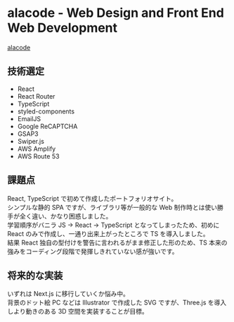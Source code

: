 # alacode - Web Design and Front End Web Development

[alacode](https://alacode.jp)

## 技術選定

- React
- React Router
- TypeScript
- styled-components
- EmailJS
- Google ReCAPTCHA
- GSAP3
- Swiper.js
- AWS Amplify
- AWS Route 53

## 課題点

React, TypeScript で初めて作成したポートフォリオサイト。  
シンプルな静的 SPA ですが、ライブラリ等が一般的な Web 制作時とは使い勝手が全く違い、かなり困惑しました。  
学習順序がバニラ JS → React → TypeScript となってしまったため、初めに React のみで作成し、一通り出来上がったところで TS を導入しました。  
結果 React 独自の型付けを警告に言われるがまま修正した形のため、TS 本来の強みをコーディング段階で発揮しきれていない感が強いです。

## 将来的な実装

いずれは Next.js に移行していくか悩み中。  
背景のドット絵 PC などは Illustrator で作成した SVG ですが、Three.js を導入しより動きのある 3D 空間を実装することが目標。

